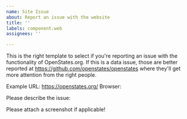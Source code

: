 ```yaml
---
name: Site Issue
about: Report an issue with the website
title: ''
labels: component:web
assignees: ''

---
```


This is the right template to select if you're reporting an issue with the functionality of OpenStates.org.
If this is a data issue, those are better reported at https://github.com/openstates/openstates where they'll get more attention from the right people.

Example URL: https://openstates.org/<path-to-page>
Browser: 

Please describe the issue:

Please attach a screenshot if applicable!

